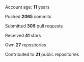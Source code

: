 Account age: **11** years

Pushed **2065** commits

Submitted **309** pull requests

Received **41** stars

Own **27** repositories

Contributed to **21** public repositories
